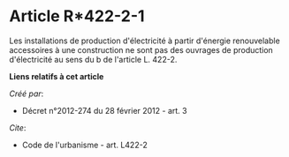 # Article R*422-2-1

Les installations de production d'électricité à partir d'énergie renouvelable accessoires à une construction ne sont pas des
ouvrages de production d'électricité au sens du b de l'article L. 422-2.

**Liens relatifs à cet article**

_Créé par_:

  - Décret n°2012-274 du 28 février 2012 - art. 3

_Cite_:

  - Code de l'urbanisme - art. L422-2
